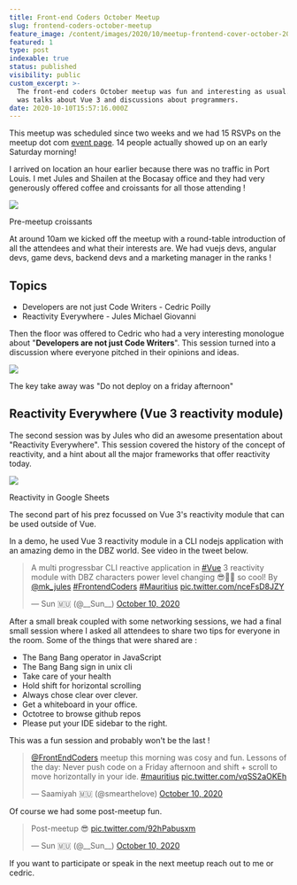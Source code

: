 ```yaml
---
title: Front-end Coders October Meetup
slug: frontend-coders-october-meetup
feature_image: /content/images/2020/10/meetup-frontend-cover-october-2020.jpg
featured: 1
type: post
indexable: true
status: published
visibility: public
custom_excerpt: >-
  The front-end coders October meetup was fun and interesting as usual. There
  was talks about Vue 3 and discussions about programmers.
date: 2020-10-10T15:57:16.000Z
---
```


This meetup was scheduled since two weeks and we had 15 RSVPs on the meetup dot com [event page](https://www.meetup.com/frontendcodersmauritius/events/273573909/). 14 people actually showed up on an early Saturday morning!

I arrived on location an hour earlier because there was no traffic in Port Louis. I met Jules and Shailen at the Bocasay office and they had very generously offered coffee and croissants for all those attending !

![](/content/images/2020/10/meetup-frontend-croissant.jpg)

Pre-meetup croissants

At around 10am we kicked off the meetup with a round-table introduction of all the attendees and what their interests are. We had vuejs devs, angular devs, game devs, backend devs and a marketing manager in the ranks !

## Topics

*   Developers are not just Code Writers - Cedric Poilly
*   Reactivity Everywhere - Jules Michael Giovanni

Then the floor was offered to Cedric who had a very interesting monologue about "**Developers are not just Code Writers**". This session turned into a discussion where everyone pitched in their opinions and ideas.

![](/content/images/2020/10/meetup-frontend-cedric-session-1.jpg)

The key take away was "Do not deploy on a friday afternoon"

## Reactivity Everywhere (Vue 3 reactivity module)

The second session was by Jules who did an awesome presentation about "Reactivity Everywhere". This session covered the history of the concept of reactivity, and a hint about all the major frameworks that offer reactivity today.

![](/content/images/2020/10/photo_2020-10-10_20-47-44.jpg)

Reactivity in Google Sheets

The second part of his prez focussed on Vue 3's reactivity module that can be used outside of Vue.

In a demo, he used Vue 3 reactivity module in a CLI nodejs application with an amazing demo in the DBZ world. See video in the tweet below.

> A multi progressbar CLI reactive application in [#Vue](https://twitter.com/hashtag/Vue?src=hash&ref_src=twsrc%5Etfw) 3 reactivity module with DBZ characters power level changing 😎🤯🤩 so cool! By [@mk\_jules](https://twitter.com/mk_jules?ref_src=twsrc%5Etfw) [#FrontendCoders](https://twitter.com/hashtag/FrontendCoders?src=hash&ref_src=twsrc%5Etfw) [#Mauritius](https://twitter.com/hashtag/Mauritius?src=hash&ref_src=twsrc%5Etfw) [pic.twitter.com/nceFsD8JZY](https://t.co/nceFsD8JZY)
> 
> — Sun 🇲🇺 (@\_\_Sun\_\_) [October 10, 2020](https://twitter.com/__Sun__/status/1314827326090223616?ref_src=twsrc%5Etfw)

After a small break coupled with some networking sessions, we had a final small session where I asked all attendees to share two tips for everyone in the room. Some of the things that were shared are :

*   The Bang Bang operator in JavaScript
*   The Bang Bang sign in unix cli
*   Take care of your health
*   Hold shift for horizontal scrolling
*   Always chose clear over clever.
*   Get a whiteboard in your office.
*   Octotree to browse github repos
*   Please put your IDE sidebar to the right.

This was a fun session and probably won't be the last !

> [@FrontEndCoders](https://twitter.com/FrontEndCoders?ref_src=twsrc%5Etfw) meetup this morning was cosy and fun. Lessons of the day: Never push code on a Friday afternoon and shift + scroll to move horizontally in your ide. [#mauritius](https://twitter.com/hashtag/mauritius?src=hash&ref_src=twsrc%5Etfw) [pic.twitter.com/vqSS2aOKEh](https://t.co/vqSS2aOKEh)
> 
> — Saamiyah 🇲🇺 (@smearthelove) [October 10, 2020](https://twitter.com/smearthelove/status/1314862480594796545?ref_src=twsrc%5Etfw)

Of course we had some post-meetup fun.

> Post-meetup 😎 [pic.twitter.com/92hPabusxm](https://t.co/92hPabusxm)
> 
> — Sun 🇲🇺 (@\_\_Sun\_\_) [October 10, 2020](https://twitter.com/__Sun__/status/1314858926454652928?ref_src=twsrc%5Etfw)

If you want to participate or speak in the next meetup reach out to me or cedric.
